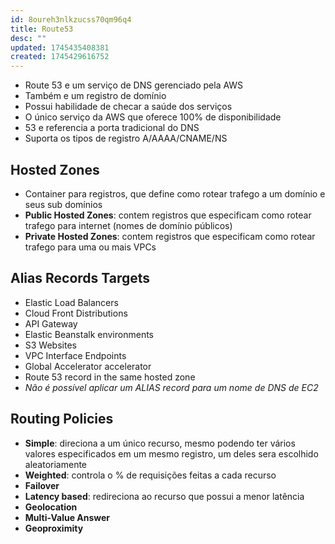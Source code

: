 ```yaml
---
id: 8oureh3nlkzucss70qm96q4
title: Route53
desc: ""
updated: 1745435408381
created: 1745429616752
---
```


- Route 53 e um serviço de DNS gerenciado pela AWS
- Também e um registro de domínio
- Possui habilidade de checar a saúde dos serviços
- O único serviço da AWS que oferece 100% de disponibilidade
- 53 e referencia a porta tradicional do DNS
- Suporta os tipos de registro A/AAAA/CNAME/NS

## Hosted Zones

- Container para registros, que define como rotear trafego a um domínio e seus sub domínios
- **Public Hosted Zones**: contem registros que especificam como rotear trafego para internet (nomes de domínio públicos)
- **Private Hosted Zones**: contem registros que especificam como rotear trafego para uma ou mais VPCs

## Alias Records Targets

- Elastic Load Balancers
- Cloud Front Distributions
- API Gateway
- Elastic Beanstalk environments
- S3 Websites
- VPC Interface Endpoints
- Global Accelerator accelerator
- Route 53 record in the same hosted zone
- _Não é possível aplicar um ALIAS record para um nome de DNS de EC2_

## Routing Policies

- **Simple**: direciona a um único recurso, mesmo podendo ter vários valores especificados em um mesmo registro, um deles sera escolhido aleatoriamente
- **Weighted**: controla o % de requisições feitas a cada recurso
- **Failover**
- **Latency based**: redireciona ao recurso que possui a menor latência
- **Geolocation**
- **Multi-Value Answer**
- **Geoproximity**
